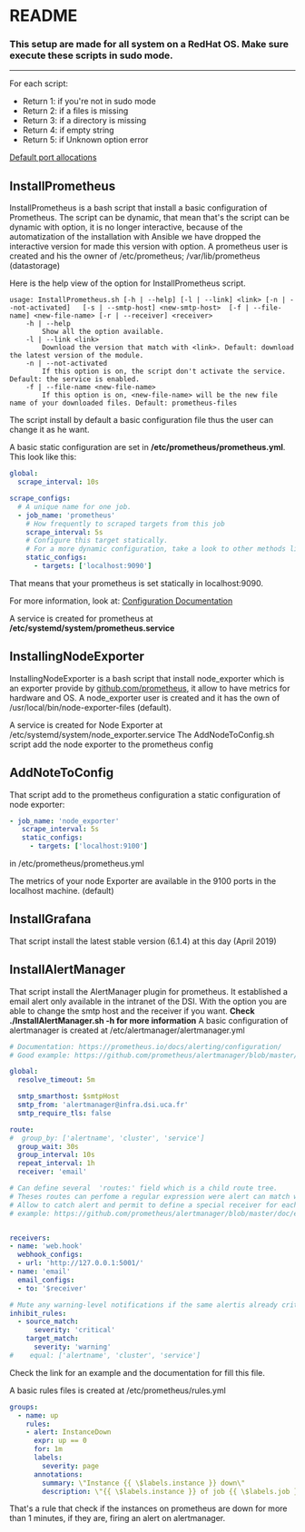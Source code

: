 # README

### This setup are made for all system on a RedHat OS. Make sure execute these scripts in sudo mode.

---
For each script:
* Return 1: if you're not in sudo mode
* Return 2: if a files is missing
* Return 3: if a directory is missing
* Return 4: if empty string
* Return 5: if Unknown option error

[Default port allocations](https://github.com/prometheus/prometheus/wiki/Default-port-allocations)

## **InstallPrometheus**
InstallPrometheus is a bash script that install a basic configuration of Prometheus.
The script can be dynamic, that mean that's the script can be dynamic with option, it is no longer interactive, because of the automatization of the installation with Ansible we have dropped the interactive version for made this version with option.
A prometheus user is created and his the owner of /etc/prometheus; /var/lib/prometheus (datastorage)

Here is the help view of the option for InstallPrometheus script.
```
usage: InstallPrometheus.sh [-h | --help] [-l | --link] <link> [-n | --not-activated]	[-s | --smtp-host] <new-smtp-host>  [-f | --file-name] <new-file-name> [-r | --receiver] <receiver>
	-h | --help
		Show all the option available.
	-l | --link <link>
		Download the version that match with <link>. Default: download the latest version of the module.
	-n | --not-activated
		If this option is on, the script don't activate the service. Default: the service is enabled.
	-f | --file-name <new-file-name>
		If this option is on, <new-file-name> will be the new file name of your downloaded files. Default: prometheus-files
```
The script install by default a  basic configuration file thus the user can change it as he want.

A basic static configuration are set in **/etc/prometheus/prometheus.yml**\. This look like this:
```yaml
global:
  scrape_interval: 10s

scrape_configs:
  # A unique name for one job.
  - job_name: 'prometheus'
    # How frequently to scraped targets from this job
    scrape_interval: 5s
    # Configure this target statically.
    # For a more dynamic configuration, take a look to other methods like <dns_sd_configs>, <file_sd_configs> or <openstack_sd_configs> 
    static_configs:
      - targets: ['localhost:9090']
```

That means that your prometheus is set statically in localhost:9090.

For more information, look at: [Configuration Documentation](https://prometheus.io/docs/prometheus/latest/configuration/configuration/)

A service is created for prometheus at **/etc/systemd/system/prometheus.service**

## **InstallingNodeExporter**
InstallingNodeExporter is a bash script that install node\_exporter which is an exporter provide by [github.com/prometheus](https://github.com/prometheus/), it allow to have metrics for hardware and OS.
A node\_exporter user is created and it has the own of /usr/local/bin/node-exporter-files (default).

A service is created for Node Exporter at /etc/systemd/system/node\_exporter.service
The AddNodeToConfig.sh script add the node exporter to the prometheus config

## **AddNoteToConfig**
That script add to the prometheus configuration a static configuration of node exporter:
```yaml
- job_name: 'node_exporter'
   scrape_interval: 5s
   static_configs:
     - targets: ['localhost:9100']
```
in /etc/prometheus/prometheus.yml

The metrics of your node Exporter are available in the 9100 ports in the localhost machine. (default)

## **InstallGrafana**
That script install the latest stable version (6.1.4) at this day (April 2019)

## **InstallAlertManager**
That script install the AlertManager plugin for prometheus. It established a email alert only available in the intranet of the DSI. With the option you are able to change the smtp host and the receiver if you want. **Check ./InstallAlertManager.sh -h for more information**
A  basic configuration of alertmanager is created at /etc/alertmanager/alertmanager.yml

```yml
# Documentation: https://prometheus.io/docs/alerting/configuration/
# Good example: https://github.com/prometheus/alertmanager/blob/master/doc/examples/simple.yml 

global:
  resolve_timeout: 5m

  smtp_smarthost: $smtpHost
  smtp_from: 'alertmanager@infra.dsi.uca.fr'
  smtp_require_tls: false

route:
#  group_by: ['alertname', 'cluster', 'service']
  group_wait: 30s
  group_interval: 10s
  repeat_interval: 1h
  receiver: 'email'

# Can define several  'routes:' field which is a child route tree.
# Theses routes can perfome a regular expression were alert can match with this regex.
# Allow to catch alert and permit to define a special receiver for each alert (dev, infra, ...)
# example: https://github.com/prometheus/alertmanager/blob/master/doc/examples/simple.yml


receivers:
- name: 'web.hook'
  webhook_configs:
  - url: 'http://127.0.0.1:5001/'
- name: 'email'
  email_configs:
  - to: '$receiver'

# Mute any warning-level notifications if the same alertis already critical
inhibit_rules:
  - source_match:
      severity: 'critical'
    target_match:
      severity: 'warning'
#    equal: ['alertname', 'cluster', 'service']
```
Check the link for an example and the documentation for fill this file.

A basic rules files is created at /etc/prometheus/rules.yml

```yml
groups:
  - name: up
    rules:
    - alert: InstanceDown
      expr: up == 0
      for: 1m
      labels:
        severity: page
      annotations:
        summary: \"Instance {{ \$labels.instance }} down\"
        description: \"{{ \$labels.instance }} of job {{ \$labels.job }} has been down for more than 1 minutes.""
```
That's a rule that check if the instances on prometheus are down for more than 1 minutes, if they are, firing an alert on alertmanager.


